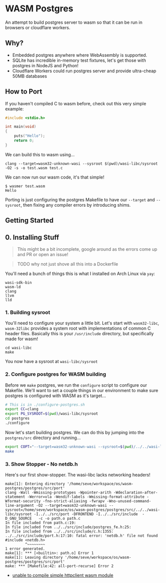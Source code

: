 # WASM Postgres

An attempt to build postgres server to wasm so that it can be
run in browsers or cloudflare workers.

## Why?

* Embedded postgres anywhere where WebAssembly is supported.
* SQLite has incredible in-memory test fixtures, let's get those with postgres in NodeJS and Python!
* Cloudflare Workers could run postgres server and provide ultra-cheap 50MB databases

## How to Port

If you haven't compiled C to wasm before, check out this very
simple example:

```c
#include <stdio.h>

int main(void)
{
    puts("Hello");
    return 0;
}
```

We can build this to wasm using...

```
clang --target=wasm32-unknown-wasi --sysroot $(pwd)/wasi-libc/sysroot -O2 -s -o test.wasm test.c
```

We can now run our wasm code, it's that simple!

```
$ wasmer test.wasm
Hello
```

Porting is just configuring the postgres Makefile to have our `--target` and `--sysroot`, then
fixing any compiler errors by introducing shims.

## Getting Started

## 0. Installing Stuff

> This might be a bit incomplete, google around as the errors come up and PR or open an issue!

> TODO why not just shove all this into a Dockerfile

You'll need a bunch of things this is what I installed on Arch Linux via `yay`:

```
wasi-sdk-bin
wasm-ld
clang
llvm
lld
```


### 1. Building sysroot

You'll need to configure your system a little bit. Let's start with `wasm32-libc`, `wasm-32libc`
provides a system root with implementations of common C header files. Basically this is your
`/usr/include` directory, but specifically made for wasm!

```
cd wasi-libc
make
```

You now have a sysroot at `wasi-libc/sysroot`

### 2. Configure postgres for WASM building

Before we `make` postgres, we run the `configure` script to configure our Makefile. We'll want
to set a couple things in our environment to make sure postgres is configured with WASM as it's
target...

```bash
# This is in ./configure-postgres.sh
export CC=clang
export PG_SYSROOT=$(pwd)/wasi-libc/sysroot
cd postgres
./configure
```

Now let's start building postgres. We can do this by jumping into the `postgres/src` directory and
running...

```bash
export COPT="--target=wasm32-unknown-wasi --sysroot=$(pwd)/../../wasi-libc/sysroot"
make
```

### 3. Show Stopper - No netdb.h

Here's our first show-stopper. The wasi-libc lacks networking headers!

```
make[1]: Entering directory '/home/seve/workspace/os/wasm-postgres/postgres/src/port'
clang -Wall -Wmissing-prototypes -Wpointer-arith -Wdeclaration-after-statement -Werror=vla -Wendif-labels -Wmissing-format-attribute -Wformat-security -fno-strict-aliasing -fwrapv -Wno-unused-command-line-argument -O2 --target=wasm32-unknown-wasi --sysroot=/home/seve/workspace/os/wasm-postgres/postgres/src/../../wasi-libc/sysroot -I../../src/port -DFRONTEND -I../../src/include  -D_GNU_SOURCE   -c -o path.o path.c
In file included from path.c:19:
In file included from ../../src/include/postgres_fe.h:25:
In file included from ../../src/include/c.h:1355:
../../src/include/port.h:17:10: fatal error: 'netdb.h' file not found
#include <netdb.h>
         ^~~~~~~~~
1 error generated.
make[1]: *** [<builtin>: path.o] Error 1
make[1]: Leaving directory '/home/seve/workspace/os/wasm-postgres/postgres/src/port'
make: *** [Makefile:42: all-port-recurse] Error 2
```

* [unable to compile simple httpclient wasm module](https://github.com/WebAssembly/wasi-libc/issues/18)